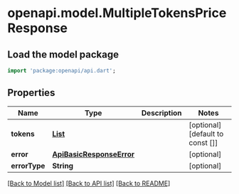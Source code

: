 # openapi.model.MultipleTokensPriceResponse

## Load the model package
```dart
import 'package:openapi/api.dart';
```

## Properties
Name | Type | Description | Notes
------------ | ------------- | ------------- | -------------
**tokens** | [**List<Token>**](Token.md) |  | [optional] [default to const []]
**error** | [**ApiBasicResponseError**](ApiBasicResponseError.md) |  | [optional] 
**errorType** | **String** |  | [optional] 

[[Back to Model list]](../README.md#documentation-for-models) [[Back to API list]](../README.md#documentation-for-api-endpoints) [[Back to README]](../README.md)


